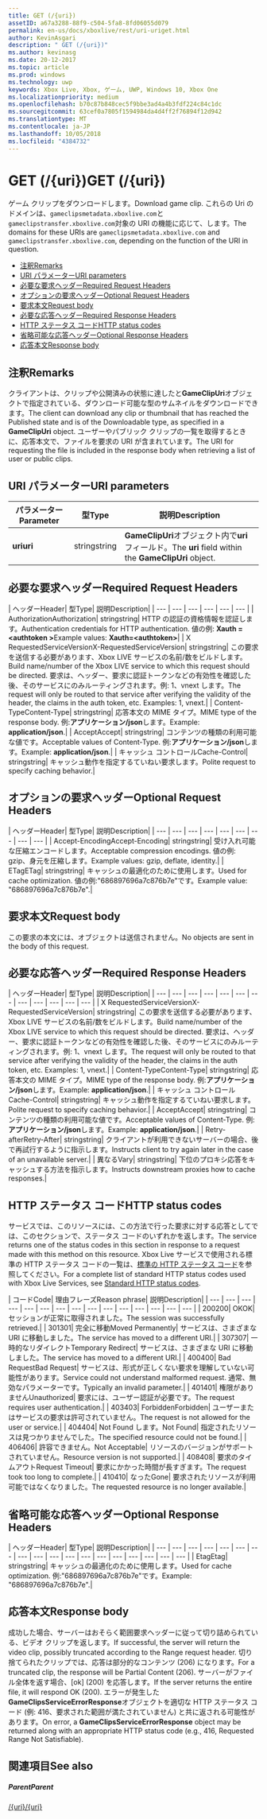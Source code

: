 ```yaml
---
title: GET (/{uri})
assetID: a67a3288-88f9-c504-5fa8-8fd06055d079
permalink: en-us/docs/xboxlive/rest/uri-uriget.html
author: KevinAsgari
description: " GET (/{uri})"
ms.author: kevinasg
ms.date: 20-12-2017
ms.topic: article
ms.prod: windows
ms.technology: uwp
keywords: Xbox Live, Xbox, ゲーム, UWP, Windows 10, Xbox One
ms.localizationpriority: medium
ms.openlocfilehash: b70c87b848cec5f9bbe3ad4a4b3fdf224c84c1dc
ms.sourcegitcommit: 63cef0a7805f1594984da4d4ff2f76894f12d942
ms.translationtype: MT
ms.contentlocale: ja-JP
ms.lasthandoff: 10/05/2018
ms.locfileid: "4384732"
---
```

# <a name="get-uri"></a><span data-ttu-id="8e943-104">GET (/{uri})</span><span class="sxs-lookup"><span data-stu-id="8e943-104">GET (/{uri})</span></span>
<span data-ttu-id="8e943-105">ゲーム クリップをダウンロードします。</span><span class="sxs-lookup"><span data-stu-id="8e943-105">Download game clip.</span></span> <span data-ttu-id="8e943-106">これらの Uri のドメインは、`gameclipsmetadata.xboxlive.com`と`gameclipstransfer.xboxlive.com`対象の URI の機能に応じて、します。</span><span class="sxs-lookup"><span data-stu-id="8e943-106">The domains for these URIs are `gameclipsmetadata.xboxlive.com` and `gameclipstransfer.xboxlive.com`, depending on the function of the URI in question.</span></span>
 
  * [<span data-ttu-id="8e943-107">注釈</span><span class="sxs-lookup"><span data-stu-id="8e943-107">Remarks</span></span>](#ID4EX)
  * [<span data-ttu-id="8e943-108">URI パラメーター</span><span class="sxs-lookup"><span data-stu-id="8e943-108">URI parameters</span></span>](#ID4EDB)
  * [<span data-ttu-id="8e943-109">必要な要求ヘッダー</span><span class="sxs-lookup"><span data-stu-id="8e943-109">Required Request Headers</span></span>](#ID4EEC)
  * [<span data-ttu-id="8e943-110">オプションの要求ヘッダー</span><span class="sxs-lookup"><span data-stu-id="8e943-110">Optional Request Headers</span></span>](#ID4EQE)
  * [<span data-ttu-id="8e943-111">要求本文</span><span class="sxs-lookup"><span data-stu-id="8e943-111">Request body</span></span>](#ID4EZF)
  * [<span data-ttu-id="8e943-112">必要な応答ヘッダー</span><span class="sxs-lookup"><span data-stu-id="8e943-112">Required Response Headers</span></span>](#ID4EEG)
  * [<span data-ttu-id="8e943-113">HTTP ステータス コード</span><span class="sxs-lookup"><span data-stu-id="8e943-113">HTTP status codes</span></span>](#ID4EYAAC)
  * [<span data-ttu-id="8e943-114">省略可能な応答ヘッダー</span><span class="sxs-lookup"><span data-stu-id="8e943-114">Optional Response Headers</span></span>](#ID4EOFAC)
  * [<span data-ttu-id="8e943-115">応答本文</span><span class="sxs-lookup"><span data-stu-id="8e943-115">Response body</span></span>](#ID4EOGAC)
 
<a id="ID4EX"></a>

 
## <a name="remarks"></a><span data-ttu-id="8e943-116">注釈</span><span class="sxs-lookup"><span data-stu-id="8e943-116">Remarks</span></span>
 
<span data-ttu-id="8e943-117">クライアントは、クリップや公開済みの状態に達したと**GameClipUri**オブジェクトで指定されている、ダウンロード可能な型のサムネイルをダウンロードできます。</span><span class="sxs-lookup"><span data-stu-id="8e943-117">The client can download any clip or thumbnail that has reached the Published state and is of the Downloadable type, as specified in a **GameClipUri** object.</span></span> <span data-ttu-id="8e943-118">ユーザーやパブリック クリップの一覧を取得するときに、応答本文で、ファイルを要求の URI が含まれています。</span><span class="sxs-lookup"><span data-stu-id="8e943-118">The URI for requesting the file is included in the response body when retrieving a list of user or public clips.</span></span>
  
<a id="ID4EDB"></a>

 
## <a name="uri-parameters"></a><span data-ttu-id="8e943-119">URI パラメーター</span><span class="sxs-lookup"><span data-stu-id="8e943-119">URI parameters</span></span>
 
| <span data-ttu-id="8e943-120">パラメーター</span><span class="sxs-lookup"><span data-stu-id="8e943-120">Parameter</span></span>| <span data-ttu-id="8e943-121">型</span><span class="sxs-lookup"><span data-stu-id="8e943-121">Type</span></span>| <span data-ttu-id="8e943-122">説明</span><span class="sxs-lookup"><span data-stu-id="8e943-122">Description</span></span>| 
| --- | --- | --- | 
| <b><span data-ttu-id="8e943-123">uri</span><span class="sxs-lookup"><span data-stu-id="8e943-123">uri</span></span></b>| <span data-ttu-id="8e943-124">string</span><span class="sxs-lookup"><span data-stu-id="8e943-124">string</span></span>| <span data-ttu-id="8e943-125"><b>GameClipUri</b>オブジェクト内で<b>uri</b>フィールド。</span><span class="sxs-lookup"><span data-stu-id="8e943-125">The <b>uri</b> field within the <b>GameClipUri</b> object.</span></span>| 
  
<a id="ID4EEC"></a>

 
## <a name="required-request-headers"></a><span data-ttu-id="8e943-126">必要な要求ヘッダー</span><span class="sxs-lookup"><span data-stu-id="8e943-126">Required Request Headers</span></span>
 
| <span data-ttu-id="8e943-127">ヘッダー</span><span class="sxs-lookup"><span data-stu-id="8e943-127">Header</span></span>| <span data-ttu-id="8e943-128">型</span><span class="sxs-lookup"><span data-stu-id="8e943-128">Type</span></span>| <span data-ttu-id="8e943-129">説明</span><span class="sxs-lookup"><span data-stu-id="8e943-129">Description</span></span>| 
| --- | --- | --- | --- | --- | --- | 
| <span data-ttu-id="8e943-130">Authorization</span><span class="sxs-lookup"><span data-stu-id="8e943-130">Authorization</span></span>| <span data-ttu-id="8e943-131">string</span><span class="sxs-lookup"><span data-stu-id="8e943-131">string</span></span>| <span data-ttu-id="8e943-132">HTTP の認証の資格情報を認証します。</span><span class="sxs-lookup"><span data-stu-id="8e943-132">Authentication credentials for HTTP authentication.</span></span> <span data-ttu-id="8e943-133">値の例: <b>Xauth =&lt;authtoken ></b></span><span class="sxs-lookup"><span data-stu-id="8e943-133">Example values: <b>Xauth=&lt;authtoken></b></span></span>| 
| <span data-ttu-id="8e943-134">X RequestedServiceVersion</span><span class="sxs-lookup"><span data-stu-id="8e943-134">X-RequestedServiceVersion</span></span>| <span data-ttu-id="8e943-135">string</span><span class="sxs-lookup"><span data-stu-id="8e943-135">string</span></span>| <span data-ttu-id="8e943-136">この要求を送信する必要があります、Xbox LIVE サービスの名前/数をビルドします。</span><span class="sxs-lookup"><span data-stu-id="8e943-136">Build name/number of the Xbox LIVE service to which this request should be directed.</span></span> <span data-ttu-id="8e943-137">要求は、ヘッダー、要求に認証トークンなどの有効性を確認した後、そのサービスにのみルーティングされます。例: 1、vnext します。</span><span class="sxs-lookup"><span data-stu-id="8e943-137">The request will only be routed to that service after verifying the validity of the header, the claims in the auth token, etc. Examples: 1, vnext.</span></span>| 
| <span data-ttu-id="8e943-138">Content-Type</span><span class="sxs-lookup"><span data-stu-id="8e943-138">Content-Type</span></span>| <span data-ttu-id="8e943-139">string</span><span class="sxs-lookup"><span data-stu-id="8e943-139">string</span></span>| <span data-ttu-id="8e943-140">応答本文の MIME タイプ。</span><span class="sxs-lookup"><span data-stu-id="8e943-140">MIME type of the response body.</span></span> <span data-ttu-id="8e943-141">例:<b>アプリケーション/json</b>します。</span><span class="sxs-lookup"><span data-stu-id="8e943-141">Example: <b>application/json</b>.</span></span>| 
| <span data-ttu-id="8e943-142">Accept</span><span class="sxs-lookup"><span data-stu-id="8e943-142">Accept</span></span>| <span data-ttu-id="8e943-143">string</span><span class="sxs-lookup"><span data-stu-id="8e943-143">string</span></span>| <span data-ttu-id="8e943-144">コンテンツの種類の利用可能な値です。</span><span class="sxs-lookup"><span data-stu-id="8e943-144">Acceptable values of Content-Type.</span></span> <span data-ttu-id="8e943-145">例:<b>アプリケーション/json</b>します。</span><span class="sxs-lookup"><span data-stu-id="8e943-145">Example: <b>application/json</b>.</span></span>| 
| <span data-ttu-id="8e943-146">キャッシュ コントロール</span><span class="sxs-lookup"><span data-stu-id="8e943-146">Cache-Control</span></span>| <span data-ttu-id="8e943-147">string</span><span class="sxs-lookup"><span data-stu-id="8e943-147">string</span></span>| <span data-ttu-id="8e943-148">キャッシュ動作を指定するていねい要求します。</span><span class="sxs-lookup"><span data-stu-id="8e943-148">Polite request to specify caching behavior.</span></span>| 
  
<a id="ID4EQE"></a>

 
## <a name="optional-request-headers"></a><span data-ttu-id="8e943-149">オプションの要求ヘッダー</span><span class="sxs-lookup"><span data-stu-id="8e943-149">Optional Request Headers</span></span>
 
| <span data-ttu-id="8e943-150">ヘッダー</span><span class="sxs-lookup"><span data-stu-id="8e943-150">Header</span></span>| <span data-ttu-id="8e943-151">型</span><span class="sxs-lookup"><span data-stu-id="8e943-151">Type</span></span>| <span data-ttu-id="8e943-152">説明</span><span class="sxs-lookup"><span data-stu-id="8e943-152">Description</span></span>| 
| --- | --- | --- | --- | --- | --- | --- | --- | --- | 
| <span data-ttu-id="8e943-153">Accept-Encoding</span><span class="sxs-lookup"><span data-stu-id="8e943-153">Accept-Encoding</span></span>| <span data-ttu-id="8e943-154">string</span><span class="sxs-lookup"><span data-stu-id="8e943-154">string</span></span>| <span data-ttu-id="8e943-155">受け入れ可能な圧縮エンコードします。</span><span class="sxs-lookup"><span data-stu-id="8e943-155">Acceptable compression encodings.</span></span> <span data-ttu-id="8e943-156">値の例: gzip、身元を圧縮します。</span><span class="sxs-lookup"><span data-stu-id="8e943-156">Example values: gzip, deflate, identity.</span></span>| 
| <span data-ttu-id="8e943-157">ETag</span><span class="sxs-lookup"><span data-stu-id="8e943-157">ETag</span></span>| <span data-ttu-id="8e943-158">string</span><span class="sxs-lookup"><span data-stu-id="8e943-158">string</span></span>| <span data-ttu-id="8e943-159">キャッシュの最適化のために使用します。</span><span class="sxs-lookup"><span data-stu-id="8e943-159">Used for cache optimization.</span></span> <span data-ttu-id="8e943-160">値の例:"686897696a7c876b7e"です。</span><span class="sxs-lookup"><span data-stu-id="8e943-160">Example value: "686897696a7c876b7e".</span></span>| 
  
<a id="ID4EZF"></a>

 
## <a name="request-body"></a><span data-ttu-id="8e943-161">要求本文</span><span class="sxs-lookup"><span data-stu-id="8e943-161">Request body</span></span>
 
<span data-ttu-id="8e943-162">この要求の本文には、オブジェクトは送信されません。</span><span class="sxs-lookup"><span data-stu-id="8e943-162">No objects are sent in the body of this request.</span></span>
  
<a id="ID4EEG"></a>

 
## <a name="required-response-headers"></a><span data-ttu-id="8e943-163">必要な応答ヘッダー</span><span class="sxs-lookup"><span data-stu-id="8e943-163">Required Response Headers</span></span>
 
| <span data-ttu-id="8e943-164">ヘッダー</span><span class="sxs-lookup"><span data-stu-id="8e943-164">Header</span></span>| <span data-ttu-id="8e943-165">型</span><span class="sxs-lookup"><span data-stu-id="8e943-165">Type</span></span>| <span data-ttu-id="8e943-166">説明</span><span class="sxs-lookup"><span data-stu-id="8e943-166">Description</span></span>| 
| --- | --- | --- | --- | --- | --- | --- | --- | --- | --- | --- | --- | 
| <span data-ttu-id="8e943-167">X RequestedServiceVersion</span><span class="sxs-lookup"><span data-stu-id="8e943-167">X-RequestedServiceVersion</span></span>| <span data-ttu-id="8e943-168">string</span><span class="sxs-lookup"><span data-stu-id="8e943-168">string</span></span>| <span data-ttu-id="8e943-169">この要求を送信する必要があります、Xbox LIVE サービスの名前/数をビルドします。</span><span class="sxs-lookup"><span data-stu-id="8e943-169">Build name/number of the Xbox LIVE service to which this request should be directed.</span></span> <span data-ttu-id="8e943-170">要求は、ヘッダー、要求に認証トークンなどの有効性を確認した後、そのサービスにのみルーティングされます。例: 1、vnext します。</span><span class="sxs-lookup"><span data-stu-id="8e943-170">The request will only be routed to that service after verifying the validity of the header, the claims in the auth token, etc. Examples: 1, vnext.</span></span>| 
| <span data-ttu-id="8e943-171">Content-Type</span><span class="sxs-lookup"><span data-stu-id="8e943-171">Content-Type</span></span>| <span data-ttu-id="8e943-172">string</span><span class="sxs-lookup"><span data-stu-id="8e943-172">string</span></span>| <span data-ttu-id="8e943-173">応答本文の MIME タイプ。</span><span class="sxs-lookup"><span data-stu-id="8e943-173">MIME type of the response body.</span></span> <span data-ttu-id="8e943-174">例:<b>アプリケーション/json</b>します。</span><span class="sxs-lookup"><span data-stu-id="8e943-174">Example: <b>application/json</b>.</span></span>| 
| <span data-ttu-id="8e943-175">キャッシュ コントロール</span><span class="sxs-lookup"><span data-stu-id="8e943-175">Cache-Control</span></span>| <span data-ttu-id="8e943-176">string</span><span class="sxs-lookup"><span data-stu-id="8e943-176">string</span></span>| <span data-ttu-id="8e943-177">キャッシュ動作を指定するていねい要求します。</span><span class="sxs-lookup"><span data-stu-id="8e943-177">Polite request to specify caching behavior.</span></span>| 
| <span data-ttu-id="8e943-178">Accept</span><span class="sxs-lookup"><span data-stu-id="8e943-178">Accept</span></span>| <span data-ttu-id="8e943-179">string</span><span class="sxs-lookup"><span data-stu-id="8e943-179">string</span></span>| <span data-ttu-id="8e943-180">コンテンツの種類の利用可能な値です。</span><span class="sxs-lookup"><span data-stu-id="8e943-180">Acceptable values of Content-Type.</span></span> <span data-ttu-id="8e943-181">例:<b>アプリケーション/json</b>します。</span><span class="sxs-lookup"><span data-stu-id="8e943-181">Example: <b>application/json</b>.</span></span>| 
| <span data-ttu-id="8e943-182">Retry-after</span><span class="sxs-lookup"><span data-stu-id="8e943-182">Retry-After</span></span>| <span data-ttu-id="8e943-183">string</span><span class="sxs-lookup"><span data-stu-id="8e943-183">string</span></span>| <span data-ttu-id="8e943-184">クライアントが利用できないサーバーの場合、後で再試行するように指示します。</span><span class="sxs-lookup"><span data-stu-id="8e943-184">Instructs client to try again later in the case of an unavailable server.</span></span>| 
| <span data-ttu-id="8e943-185">異なる</span><span class="sxs-lookup"><span data-stu-id="8e943-185">Vary</span></span>| <span data-ttu-id="8e943-186">string</span><span class="sxs-lookup"><span data-stu-id="8e943-186">string</span></span>| <span data-ttu-id="8e943-187">下位のプロキシ応答をキャッシュする方法を指示します。</span><span class="sxs-lookup"><span data-stu-id="8e943-187">Instructs downstream proxies how to cache responses.</span></span>| 
  
<a id="ID4EYAAC"></a>

 
## <a name="http-status-codes"></a><span data-ttu-id="8e943-188">HTTP ステータス コード</span><span class="sxs-lookup"><span data-stu-id="8e943-188">HTTP status codes</span></span>
 
<span data-ttu-id="8e943-189">サービスでは、このリソースには、この方法で行った要求に対する応答としてでは、このセクションで、ステータス コードのいずれかを返します。</span><span class="sxs-lookup"><span data-stu-id="8e943-189">The service returns one of the status codes in this section in response to a request made with this method on this resource.</span></span> <span data-ttu-id="8e943-190">Xbox Live サービスで使用される標準の HTTP ステータス コードの一覧は、[標準の HTTP ステータス コード](../../additional/httpstatuscodes.md)を参照してください。</span><span class="sxs-lookup"><span data-stu-id="8e943-190">For a complete list of standard HTTP status codes used with Xbox Live Services, see [Standard HTTP status codes](../../additional/httpstatuscodes.md).</span></span>
 
| <span data-ttu-id="8e943-191">コード</span><span class="sxs-lookup"><span data-stu-id="8e943-191">Code</span></span>| <span data-ttu-id="8e943-192">理由フレーズ</span><span class="sxs-lookup"><span data-stu-id="8e943-192">Reason phrase</span></span>| <span data-ttu-id="8e943-193">説明</span><span class="sxs-lookup"><span data-stu-id="8e943-193">Description</span></span>| 
| --- | --- | --- | --- | --- | --- | --- | --- | --- | --- | --- | --- | --- | --- | --- | 
| <span data-ttu-id="8e943-194">200</span><span class="sxs-lookup"><span data-stu-id="8e943-194">200</span></span>| <span data-ttu-id="8e943-195">OK</span><span class="sxs-lookup"><span data-stu-id="8e943-195">OK</span></span>| <span data-ttu-id="8e943-196">セッションが正常に取得されました。</span><span class="sxs-lookup"><span data-stu-id="8e943-196">The session was successfully retrieved.</span></span>| 
| <span data-ttu-id="8e943-197">301</span><span class="sxs-lookup"><span data-stu-id="8e943-197">301</span></span>| <span data-ttu-id="8e943-198">完全に移動</span><span class="sxs-lookup"><span data-stu-id="8e943-198">Moved Permanently</span></span>| <span data-ttu-id="8e943-199">サービスは、さまざまな URI に移動しました。</span><span class="sxs-lookup"><span data-stu-id="8e943-199">The service has moved to a different URI.</span></span>| 
| <span data-ttu-id="8e943-200">307</span><span class="sxs-lookup"><span data-stu-id="8e943-200">307</span></span>| <span data-ttu-id="8e943-201">一時的なリダイレクト</span><span class="sxs-lookup"><span data-stu-id="8e943-201">Temporary Redirect</span></span>| <span data-ttu-id="8e943-202">サービスは、さまざまな URI に移動しました。</span><span class="sxs-lookup"><span data-stu-id="8e943-202">The service has moved to a different URI.</span></span>| 
| <span data-ttu-id="8e943-203">400</span><span class="sxs-lookup"><span data-stu-id="8e943-203">400</span></span>| <span data-ttu-id="8e943-204">Bad Request</span><span class="sxs-lookup"><span data-stu-id="8e943-204">Bad Request</span></span>| <span data-ttu-id="8e943-205">サービスは、形式が正しくない要求を理解していない可能性があります。</span><span class="sxs-lookup"><span data-stu-id="8e943-205">Service could not understand malformed request.</span></span> <span data-ttu-id="8e943-206">通常、無効なパラメーターです。</span><span class="sxs-lookup"><span data-stu-id="8e943-206">Typically an invalid parameter.</span></span>| 
| <span data-ttu-id="8e943-207">401</span><span class="sxs-lookup"><span data-stu-id="8e943-207">401</span></span>| <span data-ttu-id="8e943-208">権限がありません</span><span class="sxs-lookup"><span data-stu-id="8e943-208">Unauthorized</span></span>| <span data-ttu-id="8e943-209">要求には、ユーザー認証が必要です。</span><span class="sxs-lookup"><span data-stu-id="8e943-209">The request requires user authentication.</span></span>| 
| <span data-ttu-id="8e943-210">403</span><span class="sxs-lookup"><span data-stu-id="8e943-210">403</span></span>| <span data-ttu-id="8e943-211">Forbidden</span><span class="sxs-lookup"><span data-stu-id="8e943-211">Forbidden</span></span>| <span data-ttu-id="8e943-212">ユーザーまたはサービスの要求は許可されていません。</span><span class="sxs-lookup"><span data-stu-id="8e943-212">The request is not allowed for the user or service.</span></span>| 
| <span data-ttu-id="8e943-213">404</span><span class="sxs-lookup"><span data-stu-id="8e943-213">404</span></span>| <span data-ttu-id="8e943-214">Not Found します。</span><span class="sxs-lookup"><span data-stu-id="8e943-214">Not Found</span></span>| <span data-ttu-id="8e943-215">指定されたリソースは見つかりませんでした。</span><span class="sxs-lookup"><span data-stu-id="8e943-215">The specified resource could not be found.</span></span>| 
| <span data-ttu-id="8e943-216">406</span><span class="sxs-lookup"><span data-stu-id="8e943-216">406</span></span>| <span data-ttu-id="8e943-217">許容できません。</span><span class="sxs-lookup"><span data-stu-id="8e943-217">Not Acceptable</span></span>| <span data-ttu-id="8e943-218">リソースのバージョンがサポートされていません。</span><span class="sxs-lookup"><span data-stu-id="8e943-218">Resource version is not supported.</span></span>| 
| <span data-ttu-id="8e943-219">408</span><span class="sxs-lookup"><span data-stu-id="8e943-219">408</span></span>| <span data-ttu-id="8e943-220">要求のタイムアウト</span><span class="sxs-lookup"><span data-stu-id="8e943-220">Request Timeout</span></span>| <span data-ttu-id="8e943-221">要求にかかった時間が長すぎます。</span><span class="sxs-lookup"><span data-stu-id="8e943-221">The request took too long to complete.</span></span>| 
| <span data-ttu-id="8e943-222">410</span><span class="sxs-lookup"><span data-stu-id="8e943-222">410</span></span>| <span data-ttu-id="8e943-223">なった</span><span class="sxs-lookup"><span data-stu-id="8e943-223">Gone</span></span>| <span data-ttu-id="8e943-224">要求されたリソースが利用可能ではなくなりました。</span><span class="sxs-lookup"><span data-stu-id="8e943-224">The requested resource is no longer available.</span></span>| 
  
<a id="ID4EOFAC"></a>

 
## <a name="optional-response-headers"></a><span data-ttu-id="8e943-225">省略可能な応答ヘッダー</span><span class="sxs-lookup"><span data-stu-id="8e943-225">Optional Response Headers</span></span>
 
| <span data-ttu-id="8e943-226">ヘッダー</span><span class="sxs-lookup"><span data-stu-id="8e943-226">Header</span></span>| <span data-ttu-id="8e943-227">型</span><span class="sxs-lookup"><span data-stu-id="8e943-227">Type</span></span>| <span data-ttu-id="8e943-228">説明</span><span class="sxs-lookup"><span data-stu-id="8e943-228">Description</span></span>| 
| --- | --- | --- | --- | --- | --- | --- | --- | --- | --- | --- | --- | --- | --- | --- | --- | --- | --- | 
| <span data-ttu-id="8e943-229">Etag</span><span class="sxs-lookup"><span data-stu-id="8e943-229">Etag</span></span>| <span data-ttu-id="8e943-230">string</span><span class="sxs-lookup"><span data-stu-id="8e943-230">string</span></span>| <span data-ttu-id="8e943-231">キャッシュの最適化のために使用します。</span><span class="sxs-lookup"><span data-stu-id="8e943-231">Used for cache optimization.</span></span> <span data-ttu-id="8e943-232">例:"686897696a7c876b7e"です。</span><span class="sxs-lookup"><span data-stu-id="8e943-232">Example: "686897696a7c876b7e".</span></span>| 
  
<a id="ID4EOGAC"></a>

 
## <a name="response-body"></a><span data-ttu-id="8e943-233">応答本文</span><span class="sxs-lookup"><span data-stu-id="8e943-233">Response body</span></span>
 
<a id="ID4EUGAC"></a>

  
 
<span data-ttu-id="8e943-234">成功した場合、サーバーはおそらく範囲要求ヘッダーに従って切り詰められている、ビデオ クリップを返します。</span><span class="sxs-lookup"><span data-stu-id="8e943-234">If successful, the server will return the video clip, possibly truncated according to the Range request header.</span></span> <span data-ttu-id="8e943-235">切り捨てられたクリップでは、応答は部分的なコンテンツ (206) になります。</span><span class="sxs-lookup"><span data-stu-id="8e943-235">For a truncated clip, the response will be Partial Content (206).</span></span> <span data-ttu-id="8e943-236">サーバーがファイル全体を返す場合、[ok] (200) を応答します。</span><span class="sxs-lookup"><span data-stu-id="8e943-236">If the server returns the entire file, it will respond OK (200).</span></span> <span data-ttu-id="8e943-237">エラーが発生した**GameClipsServiceErrorResponse**オブジェクトを適切な HTTP ステータス コード (例: 416、要求された範囲が満たされていません) と共に返される可能性があります。</span><span class="sxs-lookup"><span data-stu-id="8e943-237">On error, a **GameClipsServiceErrorResponse** object may be returned along with an appropriate HTTP status code (e.g., 416, Requested Range Not Satisfiable).</span></span>
   
<a id="ID4E4GAC"></a>

 
## <a name="see-also"></a><span data-ttu-id="8e943-238">関連項目</span><span class="sxs-lookup"><span data-stu-id="8e943-238">See also</span></span>
 
<a id="ID4E6GAC"></a>

 
##### <a name="parent"></a><span data-ttu-id="8e943-239">Parent</span><span class="sxs-lookup"><span data-stu-id="8e943-239">Parent</span></span> 

[<span data-ttu-id="8e943-240">/{uri}</span><span class="sxs-lookup"><span data-stu-id="8e943-240">/{uri}</span></span>](uri-uri.md)

   